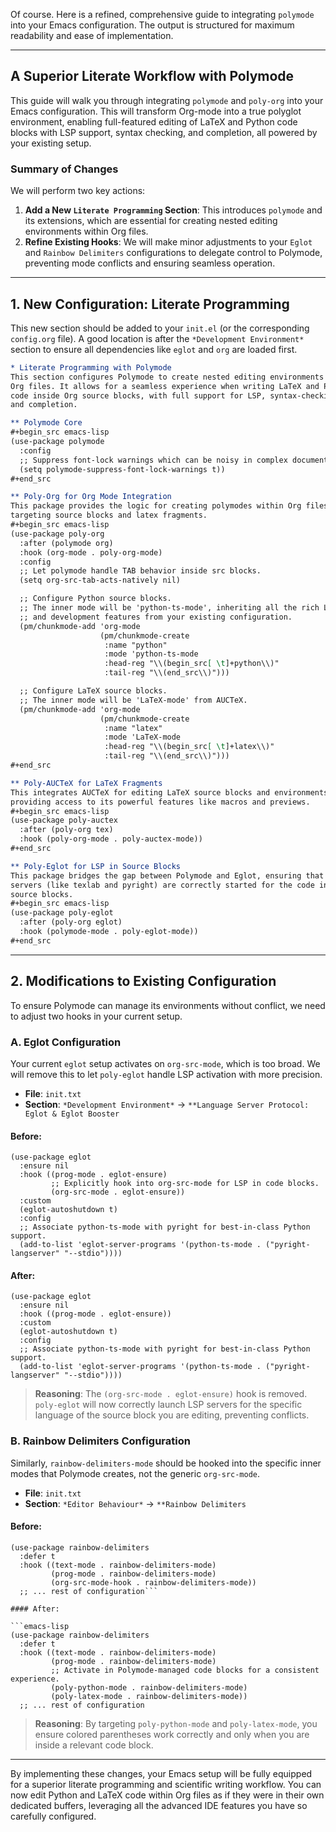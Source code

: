 Of course. Here is a refined, comprehensive guide to integrating `polymode` into your Emacs configuration. The output is structured for maximum readability and ease of implementation.

***

## A Superior Literate Workflow with Polymode

This guide will walk you through integrating `polymode` and `poly-org` into your Emacs configuration. This will transform Org-mode into a true polyglot environment, enabling full-featured editing of LaTeX and Python code blocks with LSP support, syntax checking, and completion, all powered by your existing setup.

### Summary of Changes

We will perform two key actions:

1.  **Add a New `Literate Programming` Section**: This introduces `polymode` and its extensions, which are essential for creating nested editing environments within Org files.
2.  **Refine Existing Hooks**: We will make minor adjustments to your `Eglot` and `Rainbow Delimiters` configurations to delegate control to Polymode, preventing mode conflicts and ensuring seamless operation.

---

## 1. New Configuration: Literate Programming

This new section should be added to your `init.el` (or the corresponding `config.org` file). A good location is after the `*Development Environment*` section to ensure all dependencies like `eglot` and `org` are loaded first.

````org
* Literate Programming with Polymode
This section configures Polymode to create nested editing environments within
Org files. It allows for a seamless experience when writing LaTeX and Python
code inside Org source blocks, with full support for LSP, syntax-checking,
and completion.

** Polymode Core
#+begin_src emacs-lisp
(use-package polymode
  :config
  ;; Suppress font-lock warnings which can be noisy in complex documents.
  (setq polymode-suppress-font-lock-warnings t))
#+end_src

** Poly-Org for Org Mode Integration
This package provides the logic for creating polymodes within Org files,
targeting source blocks and latex fragments.
#+begin_src emacs-lisp
(use-package poly-org
  :after (polymode org)
  :hook (org-mode . poly-org-mode)
  :config
  ;; Let polymode handle TAB behavior inside src blocks.
  (setq org-src-tab-acts-natively nil)

  ;; Configure Python source blocks.
  ;; The inner mode will be 'python-ts-mode', inheriting all the rich LSP
  ;; and development features from your existing configuration.
  (pm/chunkmode-add 'org-mode
                    (pm/chunkmode-create
                     :name "python"
                     :mode 'python-ts-mode
                     :head-reg "\\(begin_src[ \t]+python\\)"
                     :tail-reg "\\(end_src\\)")))

  ;; Configure LaTeX source blocks.
  ;; The inner mode will be 'LaTeX-mode' from AUCTeX.
  (pm/chunkmode-add 'org-mode
                    (pm/chunkmode-create
                     :name "latex"
                     :mode 'LaTeX-mode
                     :head-reg "\\(begin_src[ \t]+latex\\)"
                     :tail-reg "\\(end_src\\)")))
#+end_src

** Poly-AUCTeX for LaTeX Fragments
This integrates AUCTeX for editing LaTeX source blocks and environments,
providing access to its powerful features like macros and previews.
#+begin_src emacs-lisp
(use-package poly-auctex
  :after (poly-org tex)
  :hook (poly-org-mode . poly-auctex-mode))
#+end_src

** Poly-Eglot for LSP in Source Blocks
This package bridges the gap between Polymode and Eglot, ensuring that LSP
servers (like texlab and pyright) are correctly started for the code inside
source blocks.
#+begin_src emacs-lisp
(use-package poly-eglot
  :after (poly-org eglot)
  :hook (polymode-mode . poly-eglot-mode))
#+end_src
````

---

## 2. Modifications to Existing Configuration

To ensure Polymode can manage its environments without conflict, we need to adjust two hooks in your current setup.

### A. Eglot Configuration

Your current `eglot` setup activates on `org-src-mode`, which is too broad. We will remove this to let `poly-eglot` handle LSP activation with more precision.

-   **File**: `init.txt`
-   **Section**: `*Development Environment*` -> `**Language Server Protocol: Eglot & Eglot Booster`

#### Before:

```emacs-lisp
(use-package eglot
  :ensure nil
  :hook ((prog-mode . eglot-ensure)
         ;; Explicitly hook into org-src-mode for LSP in code blocks.
         (org-src-mode . eglot-ensure))
  :custom
  (eglot-autoshutdown t)
  :config
  ;; Associate python-ts-mode with pyright for best-in-class Python support.
  (add-to-list 'eglot-server-programs '(python-ts-mode . ("pyright-langserver" "--stdio"))))
```

#### After:

```emacs-lisp
(use-package eglot
  :ensure nil
  :hook ((prog-mode . eglot-ensure))
  :custom
  (eglot-autoshutdown t)
  :config
  ;; Associate python-ts-mode with pyright for best-in-class Python support.
  (add-to-list 'eglot-server-programs '(python-ts-mode . ("pyright-langserver" "--stdio"))))
```

> **Reasoning**: The `(org-src-mode . eglot-ensure)` hook is removed. `poly-eglot` will now correctly launch LSP servers for the specific language of the source block you are editing, preventing conflicts.

### B. Rainbow Delimiters Configuration

Similarly, `rainbow-delimiters-mode` should be hooked into the specific inner modes that Polymode creates, not the generic `org-src-mode`.

-   **File**: `init.txt`
-   **Section**: `*Editor Behaviour*` -> `**Rainbow Delimiters`

#### Before:

```emacs-lisp
(use-package rainbow-delimiters
  :defer t
  :hook ((text-mode . rainbow-delimiters-mode)
         (prog-mode . rainbow-delimiters-mode)
         (org-src-mode-hook . rainbow-delimiters-mode))
  ;; ... rest of configuration```

#### After:

```emacs-lisp
(use-package rainbow-delimiters
  :defer t
  :hook ((text-mode . rainbow-delimiters-mode)
         (prog-mode . rainbow-delimiters-mode)
         ;; Activate in Polymode-managed code blocks for a consistent experience.
         (poly-python-mode . rainbow-delimiters-mode)
         (poly-latex-mode . rainbow-delimiters-mode))
  ;; ... rest of configuration
```

> **Reasoning**: By targeting `poly-python-mode` and `poly-latex-mode`, you ensure colored parentheses work correctly and only when you are inside a relevant code block.

***

By implementing these changes, your Emacs setup will be fully equipped for a superior literate programming and scientific writing workflow. You can now edit Python and LaTeX code within Org files as if they were in their own dedicated buffers, leveraging all the advanced IDE features you have so carefully configured.
